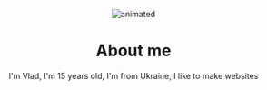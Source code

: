 <p align="center">
  <img src="https://github.com/nero-5-5/nero-5-5/blob/main/dazai-fl-732.gif" alt="animated" />
</p>


<h1 align="center">
  About me
</h1>

<p align="center">
I'm Vlad, I'm 15 years old, I'm from Ukraine, I like to make websites
</p>
